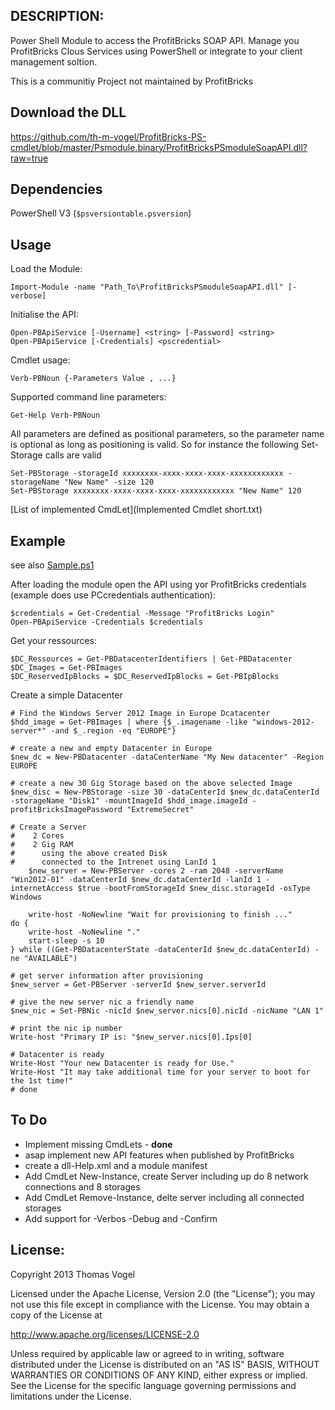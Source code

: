 ## DESCRIPTION:

Power Shell Module to access the ProfitBricks SOAP API. Manage you ProfitBricks Clous Services using PowerShell or integrate to your client management soltion.

This is a communitiy Project not maintained by ProfitBricks

## Download the DLL

https://github.com/th-m-vogel/ProfitBricks-PS-cmdlet/blob/master/Psmodule.binary/ProfitBricksPSmoduleSoapAPI.dll?raw=true
## Dependencies

PowerShell V3 (`$psversiontable.psversion`)
## Usage

Load the Module:

	Import-Module -name "Path_To\ProfitBricksPSmoduleSoapAPI.dll" [-verbose]

Initialise the API:

	Open-PBApiService [-Username] <string> [-Password] <string>
	Open-PBApiService [-Credentials] <pscredential>

Cmdlet usage:

	Verb-PBNoun {-Parameters Value , ...}

Supported command line parameters:

	Get-Help Verb-PBNoun

All parameters are defined as positional parameters, so the parameter name is optional as long as positioning is valid. So for instance the following Set-Storage calls are valid

	Set-PBStorage -storageId xxxxxxxx-xxxx-xxxx-xxxx-xxxxxxxxxxxx -storageName "New Name" -size 120
	Set-PBStorage xxxxxxxx-xxxx-xxxx-xxxx-xxxxxxxxxxxx "New Name" 120
	
[List of implemented CmdLet](Implemented Cmdlet short.txt)

## Example

see also [Sample.ps1](Sample.ps1)

After loading the module open the API using yor ProfitBricks credentials (example does use PCcredentials authentication):

	$credentials = Get-Credential -Message "ProfitBricks Login"
	Open-PBApiService -Credentials $credentials

Get your ressources:

	$DC_Ressources = Get-PBDatacenterIdentifiers | Get-PBDatacenter
	$DC_Images = Get-PBImages
	$DC_ReservedIpBlocks = $DC_ReservedIpBlocks = Get-PBIpBlocks

Create a simple Datacenter

	# Find the Windows Server 2012 Image in Europe Dcatacenter
	$hdd_image = Get-PBImages | where {$_.imagename -like "windows-2012-server*" -and $_.region -eq "EUROPE"}

	# create a new and empty Datacenter in Europe
	$new_dc = New-PBDatacenter -dataCenterName "My New datacenter" -Region EUROPE

	# create a new 30 Gig Storage based on the above selected Image
	$new_disc = New-PBStorage -size 30 -dataCenterId $new_dc.dataCenterId -storageName "Disk1" -mountImageId $hdd_image.imageId -profitBricksImagePassword "ExtremeSecret"

	# Create a Server
	#    2 Cores
	#    2 Gig RAM
	#      using the above created Disk
	#      connected to the Intrenet using LanId 1
    	$new_server = New-PBServer -cores 2 -ram 2048 -serverName "Win2012-01" -dataCenterId $new_dc.dataCenterId -lanId 1 -internetAccess $true -bootFromStorageId $new_disc.storageId -osType Windows

    	write-host -NoNewline "Wait for provisioning to finish ..."
	do {
		write-host -NoNewline "." 
		start-sleep -s 10
	} while ((Get-PBDatacenterState -dataCenterId $new_dc.dataCenterId) -ne "AVAILABLE")

	# get server information after provisioning
	$new_server = Get-PBServer -serverId $new_server.serverId

	# give the new server nic a friendly name
	$new_nic = Set-PBNic -nicId $new_server.nics[0].nicId -nicName "LAN 1"

	# print the nic ip number
	Write-host "Primary IP is: "$new_server.nics[0].Ips[0]

	# Datacenter is ready
	Write-Host "Your new Datacenter is ready for Use."
	Write-Host "It may take additional time for your server to boot for the 1st time!"
	# done

## To Do

- Implement missing CmdLets - **done**
- asap implement new API features when published by ProfitBricks
- create a dll-Help.xml and a module manifest
- Add CmdLet New-Instance, create Server including up do 8 network connections and 8 storages
- Add CmdLet Remove-Instance, delte server including all connected storages
- Add support for -Verbos -Debug and -Confirm 

## License:

Copyright 2013 Thomas Vogel

Licensed under the Apache License, Version 2.0 (the "License");
you may not use this file except in compliance with the License.
You may obtain a copy of the License at

http://www.apache.org/licenses/LICENSE-2.0

Unless required by applicable law or agreed to in writing, software
distributed under the License is distributed on an "AS IS" BASIS,
WITHOUT WARRANTIES OR CONDITIONS OF ANY KIND, either express or implied.
See the License for the specific language governing permissions and
limitations under the License.

